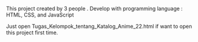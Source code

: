 This project created by 3 people . Develop with programming language : HTML, CSS, and JavaScript

Just open Tugas_Kelompok_tentang_Katalog_Anime_22.html if want to open this project first time. 
